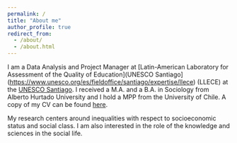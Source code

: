 ```yaml
---
permalink: /
title: "About me"
author_profile: true
redirect_from:
  - /about/
  - /about.html
---
```


<!--- I am a DPhil student in Sociology at [Nuffield College](https://www.nuffield.ox.ac.uk/people/profiles/till-hovestadt/) and the [Department of Sociology](https://www.sociology.ox.ac.uk/home) at the University of Oxford. I received a M.A. and a B.A. in Sociology from Alberto Hurtado University with a MPP from the University of Chile.

<!--- My research centers around inequalities with respect to socioeconomic status and social class. In my DPhil research, I investigate the segregation of social classes and how it affects interclass trust, cooperation and perceptions of inequalities. I am also interested in social norms, social cohesion, and deviance. You can download my full CV [here](https://github.com/TillHovestadt/CV/raw/main/CV_Hovestadt_EN.pdf).--->

I am a Data Analysis and Project Manager at [Latin-American Laboratory for Assessment of the Quality of Education](UNESCO Santiago](https://www.unesco.org/es/fieldoffice/santiago/expertise/llece) (LLECE) at the [UNESCO Santiago](https://www.unesco.org/es/fieldoffice/santiago). I received a M.A. and a B.A. in Sociology from Alberto Hurtado University and I hold a MPP from the University of Chile. A copy of my CV can be found [here](https://aotaeguim.github.io/files/CV_AOtaegui_EN.pdf).

My research centers around inequalities with respect to socioeconomic status and social class. <!---In my research, I have investigated the segregation of social classes and how it affects interclass trust, cooperation and perceptions of inequalities. ---> I am also interested in the role of the knowledge and sciences in the social life. 
